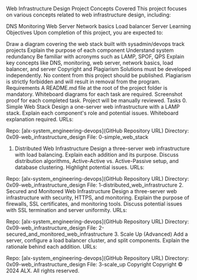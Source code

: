 Web Infrastructure Design Project
Concepts Covered
This project focuses on various concepts related to web infrastructure design, including:

DNS
Monitoring
Web Server
Network basics
Load balancer
Server
Learning Objectives
Upon completion of this project, you are expected to:

Draw a diagram covering the web stack built with sysadmin/devops track projects
Explain the purpose of each component
Understand system redundancy
Be familiar with acronyms such as LAMP, SPOF, QPS
Explain key concepts like DNS, monitoring, web server, network basics, load balancer, and server
Copyright and Plagiarism
Solutions must be developed independently.
No content from this project should be published.
Plagiarism is strictly forbidden and will result in removal from the program.
Requirements
A README.md file at the root of the project folder is mandatory.
Whiteboard diagrams for each task are required.
Screenshot proof for each completed task.
Project will be manually reviewed.
Tasks
0. Simple Web Stack
Design a one-server web infrastructure with a LAMP stack.
Explain each component's role and potential issues.
Whiteboard explanation required.
URLs:

Repo: [alx-system_engineering-devops](GitHub Repository URL)
Directory: 0x09-web_infrastructure_design
File: 0-simple_web_stack
1. Distributed Web Infrastructure
Design a three-server web infrastructure with load balancing.
Explain each addition and its purpose.
Discuss distribution algorithms, Active-Active vs. Active-Passive setup, and database clustering.
Highlight potential issues.
URLs:

Repo: [alx-system_engineering-devops](GitHub Repository URL)
Directory: 0x09-web_infrastructure_design
File: 1-distributed_web_infrastructure
2. Secured and Monitored Web Infrastructure
Design a three-server web infrastructure with security, HTTPS, and monitoring.
Explain the purpose of firewalls, SSL certificates, and monitoring tools.
Discuss potential issues with SSL termination and server uniformity.
URLs:

Repo: [alx-system_engineering-devops](GitHub Repository URL)
Directory: 0x09-web_infrastructure_design
File: 2-secured_and_monitored_web_infrastructure
3. Scale Up (Advanced)
Add a server, configure a load balancer cluster, and split components.
Explain the rationale behind each addition.
URLs:

Repo: [alx-system_engineering-devops](GitHub Repository URL)
Directory: 0x09-web_infrastructure_design
File: 3-scale_up
Copyright
Copyright © 2024 ALX. All rights reserved.
